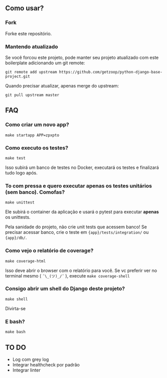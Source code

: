 ## Como usar?

### Fork
Forke este repositório.

### Mantendo atualizado
Se você forcou este projeto, pode manter seu projeto atualizado com este boilerplate adicionando um git remote:

```
git remote add upstream https://github.com/getzoop/python-django-base-project.git
```

Quando precisar atualizar, apenas merge do upstream:

```
git pull upstream master
```

## FAQ

### Como criar um novo app?

```
make startapp APP=zpxpto
```

### Como executo os testes?
```
make test
```

Isso subirá um banco de testes no Docker, executará os testes e finalizará tudo logo após.

### To com pressa e quero executar apenas os testes unitários (sem banco). Comofas?

```
make unittest
```

Ele subirá o container da aplicação e usará o pytest para executar **apenas** os unittests.

Pela sanidade do projeto, não crie unit tests que acessem banco! Se precisar acessar banco, crie o teste em `{app}/tests/integration/` ou `{app}/db/`.

### Como vejo o relatório de coverage?

```
make coverage-html
```
Isso deve abrir o browser com o relatório para você. Se vc preferir ver no terminal mesmo ( `¯\_(ツ)_/¯` ), execute `make coverage-shell`

### Consigo abrir um shell do Django deste projeto?

```
make shell
```

Divirta-se

### E bash?
```
make bash
```

## TO DO

- Log com grey log
- Integrar healthcheck por padrão
- Integrar linter
